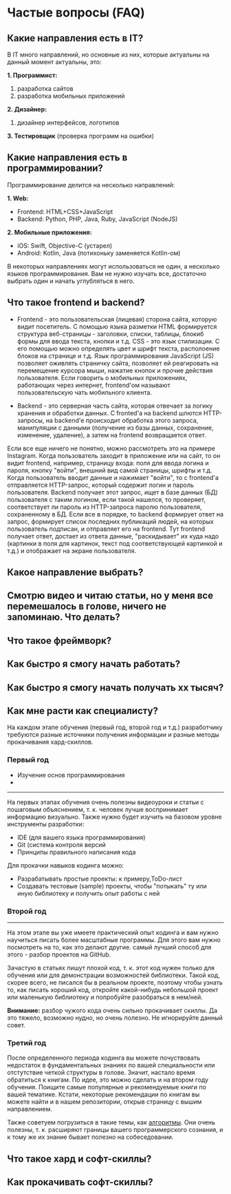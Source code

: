# Частые вопросы (FAQ)


## Какие направления есть в IT?

В IT много направлений, но основные из них, которые актуальны на данный момент актуальны, это:

**1. Программист:**
  1. разработка сайтов
  2. разработка мобильных приложений

**2. Дизайнер:**
  1. дизайнер интерфейсов, логотипов

**3. Тестировщик** (проверка программ на ошибки)

## Какие направления есть в программировании?

Программирование делится на несколько направлений:

**1. Web:**
  - Frontend: HTML+CSS+JavaScript
  - Backend: Python, PHP, Java, Ruby, JavaScript (NodeJS)

**2. Мобильные приложения:**
  - iOS: Swift, Objective-C (устарел)
  - Android: Kotlin, Java (потихоньку заменяется Kotlin-ом)

В некоторых направлениях могут использоваться не один, а несколько языков программирования. Вам не нужно изучать все, достаточно выбрать один и начать углубляться в него.

## Что такое frontend и backend?
  - Frontend - это пользовательская (лицевая) сторона сайта, которую видит посетитель. С помощью языка разметки HTML формируется структура веб-страницы - заголовки, списки, таблицы, блокиб формы для ввода текста, кнопки и т.д. CSS - это язык стилизации. С его помощью можно определять цвет и шрифт текста, располоение блоков на странице и т.д. Язык программирования JavaScript (JS) позволяет оживлять страничку сайта, позволяет ей реагировать на перемещение курсора мыши, нажатие кнопок и прочие действия пользователя. Если говорить о мобильных приложениях, работающих через интернет, frontend'ом называют пользовательскую чать мобильного клиента.

  - Backend - это серверная часть сайта, которая отвечает за логику хранения и обработки данных. С fronted'a на backend шлются HTTP-запросы, на backend'e происходит обработка этого запроса, манипуляции с данными (получение из базы данных, сохранение, изменение, удаление), а затем на frontend возвращается ответ.
  
  Если все еще ничего не понятно, можно рассмотреть это на примере Instagram. Когда пользователь заходит в приложение или на сайт, то он видит frontend, например, страницу входа: поля для ввода логина и пароля, кнопку "войти", внешний вид самой страницы, шрифты и т.д. Когда пользователь вводит данные и нажимает "войти", то с frontend'a отправляется HTTP-запрос, который содержит логин и пароль пользователя. Backend получает этот запрос, ищет в базе данных (БД) пользователя с таким логином, если такой нашелся, то проверяет, соответствует ли пароль из HTTP-запроса паролю пользователя, сохраненному в БД. Если все в порядке, то backend формирует ответ на запрос, формирует список последних публикаций людей, на которых пользователь подписан, и отправляет его на frontend. Тут frontend получает ответ, достает из ответа данные, "раскидывает" их куда надо (картинки в поля для картинок, текст под соответствующей картинкой и т.д.) и отображает на экране пользователя.


## Какое направление выбрать?

## Смотрю видео и читаю статьи, но у меня все перемешалось в голове, ничего не запоминаю. Что делать?


## Что такое фреймворк?


## Как быстро я cмогу начать работать?

## Как быстро я cмогу начать получать xx тысяч?

## Как мне расти как специалисту?

На каждом этапе обучения (первый год, второй год и т.д.) разработчику требуются разные источники получения информации и разные методы прокачивания хард-скиллов.

### Первый год

- Изучение основ программирования
- 
___

На первых этапах обучения очень полезны видеоуроки и статьи с пошаговым объяснением, т. к. человек лучше воспринимает информацию визуально.
Также нужно будет изучить на базовом уровне инструменты разработки:
- IDE (для вашего языка программирования)
- Git (система контроля версий
- Принципы правильного написания кода

Для прокачки навыков кодинга можно:
- Разрабатывать простые проекты: к примеру,ToDo-лист
- Создавать тестовые (sample) проекты, чтобы "потыкать" ту или иную библиотеку и получить опыт работы с ней

### Второй год


____
На этом этапе вы уже имеете практический опыт кодинга и вам нужно научиться писать более масштабные программы. Для этого вам нужно посмотреть на то, как это делают другие. самый лучший способ для этого - разбор проектов на GitHub.

Зачастую в статьях пишут плохой код, т. к. этот код нужен только для обучения или для демонстрации возможностей библиотеки. Такой код, скорее всего, не писался бы в реальном проекте, поэтому чтобы узнать то, как писать хороший код, откройте какой-нибудь небольшой проект или маленькую библиотеку и попробуйте разобраться в нем/ней.

**Внимание:** разбор чужого кода очень сильно прокачивает скиллы. Да это тяжело, возможно нудно, но очень полезно. Не игнорируйте данный совет.

### Третий год
После определенного периода кодинга вы можете почуствовать недостаток в фундаментальных знаниях по вашей специальности или отстутствие четкой структуры в голове. Значит, настало время обратиться к книгам. По идее, это можно сделать и на втором году обучения. Поищите самые популярные и рекомендуемые книги по вашей тематике. Кстати, некоторые рекомендации по книгам вы можете найти и в нашем репозитории, открыв страницу с вышим направлением.

Также советуем погрузиться в такие темы, как [алгоритмы](https://github.com/it-muslim/reference/blob/main/git.md#алгоритмы). Они очень полезны, т. к. расширяют границы вашего программерского сознания, и к тому же их знание бывает полезно на собеседовании.

## Что такое хард и софт-скиллы?

## Как прокачивать софт-скиллы?
